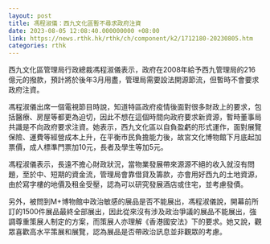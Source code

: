 ```yaml
---
layout: post
title: 馮程淑儀：西九文化區暫不尋求政府注資
date: 2023-08-05 12:08:40.000000000 +08:00
link: https://news.rthk.hk/rthk/ch/component/k2/1712180-20230805.htm
categories: rthk
---
```


西九文化區管理局行政總裁馮程淑儀表示，政府在2008年給予西九管理局的216億元的撥款，預計將於後年3月用盡，管理局需要設法開源節流，但暫時不會要求政府注資。

馮程淑儀出席一個電視節目時說，知道特區政府疫情後面對很多財政上的要求，包括醫療、房屋等都更為迫切，因此不想在這個時間向政府要求新資源，暫時董事局共識是不向政府要求注資。她表示，西九文化區以自負盈虧的形式運作，面對展覽保險、運費等經營成本上升，在平衡市民負擔能力後，故宮文化博物館下月底起加票價，成人標準門票加10元，長者及學生等加5元。 

馮程淑儀表示，長遠不擔心財政狀況，當物業發展帶來源源不絕的收入就沒有問題，至於中、短期的資金流，管理局會靠借貸及籌款，亦會用好西九的土地資源，由於寫字樓的地價及租金受壓，認為可以研究發展酒店或住宅，並考慮發債。

另外，被問到M+博物館中政治敏感的展品是否不能展出，馮程淑儀說，開幕前所訂的1500件展品最終全部展出，因此從來沒有涉及政治爭議的展品不能展出，強調尊重策展人制定的方案，而策展人亦理解《香港國安法》下的要求。她又說，觀眾喜歡高水平策展和展覽，認為展品是否帶政治訊息並非觀眾的考慮。
